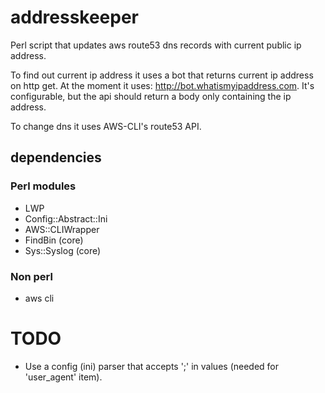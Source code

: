 # addresskeeper
Perl script that updates aws route53 dns records with current public ip address.

To find out current ip address it uses a bot that returns current ip address on http get.
At the moment it uses:  http://bot.whatismyipaddress.com. It's configurable, but the api should
return a body only containing the ip address.

To change dns it uses AWS-CLI's route53 API.

## dependencies

### Perl modules
* LWP
* Config::Abstract::Ini
* AWS::CLIWrapper
* FindBin (core)
* Sys::Syslog (core)

### Non perl

* aws cli




# TODO

 * Use a config (ini) parser that accepts ';' in values (needed for 'user_agent' item).
 
